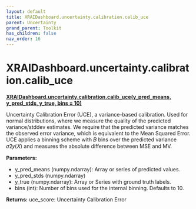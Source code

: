 ```yaml
---
layout: default
title: XRAIDashboard.uncertainty.calibration.calib_uce
parent: Uncertainty
grand_parent: Toolkit
has_children: false
nav_order: 16
---
```


# XRAIDashboard.uncertainty.calibration.calib_uce
**[XRAIDashboard.uncertainty.calibration.calib_uce(y_pred_means, y_pred_stds, y_true, bins = 10)](https://github.com/gaberamolete/XRAIDashboard/blob/main/uncertainty/calibration.py)**


Uncertainty Calibration Error (UCE), a variance-based calibration. Used for normal distributions, where we measure the quality of the predicted variance/stddev estimates. We require that the predicted variance matches the observed error variance, which is equivalent to the Mean Squared Error. UCE applies a binning scheme with  𝐵 bins over the predicted variance  𝜎2𝑦(𝑋) and measures the absolute difference between MSE and MV. 


**Parameters:**
- y_pred_means (numpy.ndarray): Array or series of predicted values.
- y_pred_stds (numpy.ndarray)
- y_true (numpy.ndarray): Array or Series with ground truth labels.
- bins (int): Number of bins used for the internal binning. Defaults to 10.


**Returns:**
uce_score: Uncertainty Calibration Error

